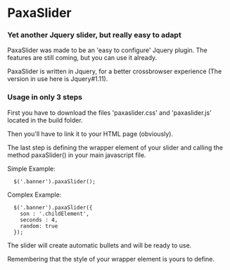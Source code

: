 # PaxaSlider

### Yet another Jquery slider, but really easy to adapt

PaxaSlider was made to be an 'easy to configure' Jquery plugin. The features are still coming, but you can use it already.

PaxaSlider is written in Jquery, for a better crossbrowser experience (The version in use here is Jquery#1.11).

### Usage in only 3 steps

First you have to download the files 'paxaslider.css' and 'paxaslider.js' located in the build folder.

Then you'll have to link it to your HTML page (obviously).

The last step is defining the wrapper element of your slider and calling the method paxaSlider() in your main javascript file.

Simple Example:

```
  $('.banner').paxaSlider();
```

Complex Example:

```
  $('.banner').paxaSlider({
    son : '.childElement',
    seconds : 4,
    random: true
  });
```

The slider will create automatic bullets and will be ready to use.

Remembering that the style of your wrapper element is yours to define.
